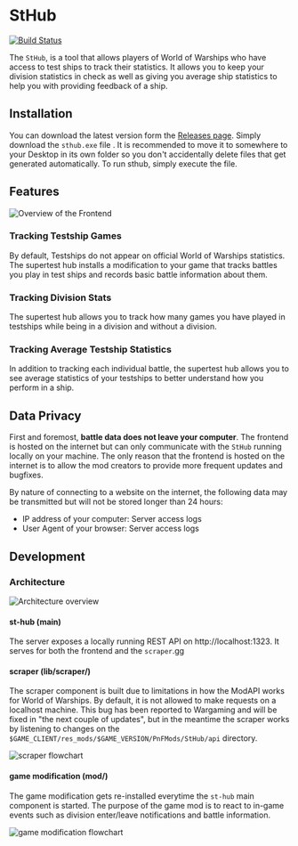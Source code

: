 # StHub

[![Build Status](https://cloud.drone.io/api/badges/Rukenshia/st-hub/status.svg)](https://cloud.drone.io/Rukenshia/st-hub)

The `StHub`, is a tool that allows players of World of Warships who have access to test ships to track their statistics.
It allows you to keep your division statistics in check as well as giving you average ship statistics to help you
with providing feedback of a ship.

## Installation

You can download the latest version form the [Releases page](https://github.com/Rukenshia/st-hub/releases). Simply download the `sthub.exe` file . It is recommended to move it to somewhere to your Desktop in its own folder so you don't accidentally delete files that get generated automatically.
To run sthub, simply execute the file.

## Features

![Overview of the Frontend](docs/overview.png)

### Tracking Testship Games

By default, Testships do not appear on official World of Warships statistics. The supertest hub installs a modification to your game that tracks battles you play in test ships and records basic battle information about them.

### Tracking Division Stats

The supertest hub allows you to track how many games you have played in testships while being in a division and without a division.

### Tracking Average Testship Statistics

In addition to tracking each individual battle, the supertest hub allows you to see average statistics of your testships to better understand how you perform in a ship.

## Data Privacy

First and foremost, **battle data does not leave your computer**. The frontend is hosted on the internet but can only communicate with the `StHub` running locally on your machine.
The only reason that the frontend is hosted on the internet is to allow the mod creators to provide more frequent updates and bugfixes.

By nature of connecting to a website on the internet, the following data may be transmitted but will not be stored longer than 24 hours:

* IP address of your computer: Server access logs
* User Agent of your browser: Server access logs

## Development

### Architecture

![Architecture overview](docs/architecture.png)

#### st-hub (main)

The server exposes a locally running REST API on http://localhost:1323. It serves for both the frontend and the
`scraper`.gg

#### scraper (lib/scraper/)

The scraper component is built due to limitations in how the ModAPI works for World of Warships. By default, it is
not allowed to make requests on a localhost machine. This bug has been reported to Wargaming and will be fixed in "the next couple of updates", but in the meantime the scraper works by listening to changes on the `$GAME_CLIENT/res_mods/$GAME_VERSION/PnFMods/StHub/api` directory.

![scraper flowchart](docs/scraper.flowchart.png)

#### game modification (mod/)

The game modification gets re-installed everytime the `st-hub` main component is started. The purpose of the game
mod is to react to in-game events such as division enter/leave notifications and battle information.

![game modification flowchart](docs/mod.flowchart.png)

